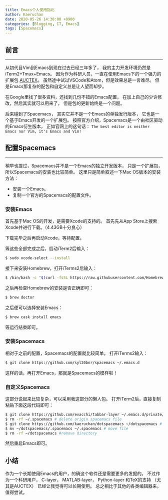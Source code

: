 ```yaml
---
title: Emacs个人使用指北
author: Kaeruchan
date: 2020-05-26 14:30:00 +0900
categories: [Blogging, IT, Emacs]
tags: [Spacemacs]
---
```



## 前言
----

从初代目Vim到Emacs到现在过去已经三年多了，
我的主力开发环境仍然是iTerm2+Tmux+Emacs。
因为作为科研人员，一直在使用Emacs下的一个强力的扩展包
[AUCTEX](http://gnu.org/software/auctex/)。
虽然途中试过VSCode和Atom，但是效果总是一言难尽。
但是Emacs那复杂的配包和自定义总是让人望而却步。

在Google里找了很多资料，还找到几份不错的Emacs配置，
在加上自己的少许修改，然后其实就可以用来了，
但是包的更新始终是一个问题。

后来碰到了Spacemacs，
其实它并不是一个Emacs的单独发行版本，
它也是一个基于Emacs开发的一个扩展包。
按照官方介绍，Spacemacs是一个由社区驱动的Emacs衍生版本，
正如官网上的这句话：
`The best editor is neither Emacs nor Vim, it's Emacs and Vim!`

## 配置Spacemacs
----

稍早也提过，Spacemacs并不是一个Emacs的独立开发版本，
只是一个扩展包，所以Spacemacs的安装也比较简单。
这里只是简单叙述一下Mac OS版本的安装方法：
- 安装一个Emacs。
- 复制一个官方的Spacemacs的配置文件。

### 安装Emacs

首先基于Mac OS的开发，是需要Xcode的支持的。
首先先从App Store上搜索Xcode并进行下载。（4.43GB十分良心）

下载完毕之后再启动Xcode，等待配置。

等这些全部完成之后，启动iTerm2后输入：
```bash
$ sudo xcode-select --install
```


接下来安装Homebrew，打开iTerms2后输入：

```bash
$ /bin/bash -c "$(curl -fsSL https://raw.githubusercontent.com/Homebrew/install/master/install.sh)"
```
之后再检查Homebrew的安装是否正确即可：

```bash
$ brew doctor
```

之后便可以选择安装Emacs：

```bash
$ brew cask install emacs
```
等运行结束即可。

### 安装Spacemacs

相对于之前的配置，Spacemacs的配置就比较简单。
打开iTerms2输入：
```bash
$ git clone https://github.com/syl20bnr/spacemacs ~/.emacs.d
```
这样的话，再打开Emacs，那就是Spacemacs的模样啦！

### 自定义Spacemacs

这部分说起来比较复杂，可以采用我这部分的懒人包。
打开iTerm2后，直接复制粘贴下面这段代码即可：

```bash
$ git clone https://github.com/evacchi/tabbar-layer ~/.emacs.d/private/tabbar # copy tabber to local
$ rm -rf ~/.spacemacs # delete origin spacemacs file
$ git clone https://github.com/kaeruchan/dotspacemacs ~/dotspacemacs # copy file to home
$ mv ~/dotspacemacs/.spacemacs ~/.spacemacs # move file
$ rm -rf ~/dotspacemacs #remove directory

```

然后重启Emacs即可。

## 小结

作为一个长期使用Emacs的用户，的确这个软件还是需要更多的发掘的。
不过作为一个科研用户，
C-layer，
MATLAB-layer，
Python-layer
和TeX的支持
（尤其是AUCTEX）
已经让我觉得可以长期使用。
总之相比于其他的各类编辑器来，值得尝试。
